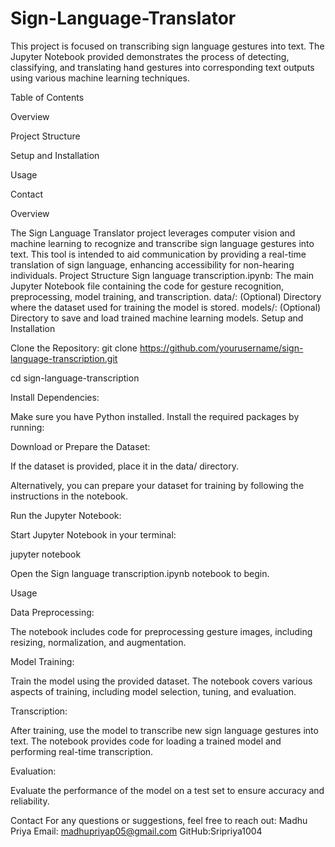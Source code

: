 # Sign-Language-Translator
This project is focused on transcribing sign language gestures into text. The Jupyter Notebook provided demonstrates the process of detecting, classifying, and translating hand gestures into corresponding text outputs using various machine learning techniques.

Table of Contents

Overview

Project Structure

Setup and Installation

Usage

Contact

Overview

The Sign Language Translator project leverages computer vision and machine learning to recognize and transcribe sign language gestures into text. This tool is intended to aid communication by providing a real-time translation of sign language, enhancing accessibility for non-hearing individuals.
Project Structure
Sign language transcription.ipynb: The main Jupyter Notebook file containing the code for gesture recognition, preprocessing, model training, and transcription.
data/: (Optional) Directory where the dataset used for training the model is stored.
models/: (Optional) Directory to save and load trained machine learning models.
Setup and Installation

Clone the Repository:
git clone https://github.com/yourusername/sign-language-transcription.git

cd sign-language-transcription

Install Dependencies:

Make sure you have Python installed. Install the required packages by running:

Download or Prepare the Dataset:

If the dataset is provided, place it in the data/ directory.

Alternatively, you can prepare your dataset for training by following the instructions in the notebook.

Run the Jupyter Notebook:

Start Jupyter Notebook in your terminal:

jupyter notebook

Open the Sign language transcription.ipynb notebook to begin.

Usage

Data Preprocessing:

The notebook includes code for preprocessing gesture images, including resizing, normalization, and augmentation.

Model Training:

Train the model using the provided dataset. The notebook covers various aspects of training, including model selection, tuning, and evaluation.

Transcription:

After training, use the model to transcribe new sign language gestures into text. The notebook provides code for loading a trained model and performing real-time transcription.

Evaluation:

Evaluate the performance of the model on a test set to ensure accuracy and reliability.

Contact
For any questions or suggestions, feel free to reach out:
Madhu Priya
Email: madhupriyap05@gmail.com
GitHub:Sripriya1004
